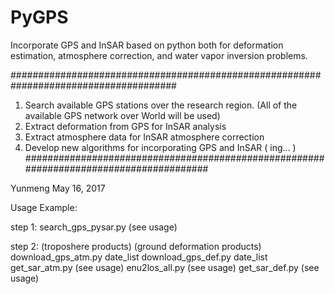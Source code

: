 # PyGPS
Incorporate GPS and InSAR based on python both for deformation estimation, atmosphere correction, and water vapor inversion problems.

######################################################################################   
1. Search available GPS stations over the research region. (All of the available GPS network over World will be used)     
2. Extract deformation from GPS for InSAR analysis      
3. Extract atmosphere data for InSAR atmosphere correction      
4. Develop new algorithms for incorporating GPS and InSAR  ( ing... )           
#######################################################################################    
     
Yunmeng
May 16, 2017

Usage Example:

step 1: search_gps_pysar.py (see usage)

step 2: 
       (troposhere products)                    (ground deformation products)
       download_gps_atm.py date_list            download_gps_def.py date_list
       get_sar_atm.py (see usage)               enu2los_all.py (see usage)
                                                get_sar_def.py (see usage) 
       


